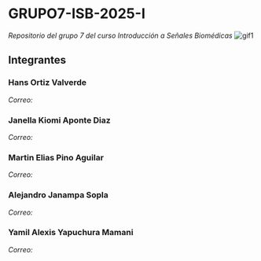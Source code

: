 # GRUPO7-ISB-2025-I
*Repositorio del grupo 7 del curso Introducción a Señales Biomédicas*
![gif1](https://i.makeagif.com/media/9-19-2021/7MdxBZ.gif)
## Integrantes
### Hans Ortiz Valverde
*Correo:*
### Janella Kiomi Aponte Diaz
*Correo:*
### Martin Elias Pino Aguilar
*Correo:*
### Alejandro Janampa Sopla
*Correo:*
### Yamil Alexis Yapuchura Mamani
*Correo:*
